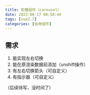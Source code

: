 ```yaml
---
title: 轮播组件（carousel）
date: 2023-08-17 08:58:44
tags: [vue2.7]
categories: [自用组件]
---
```


## 需求

1. 能实现左右切换
2. 能在原渲染数据前添加（unshift操作）
3. 有左右切换箭头（可自定义）
4. 有指示器（可自定义）

（后续待写，没时间了）
